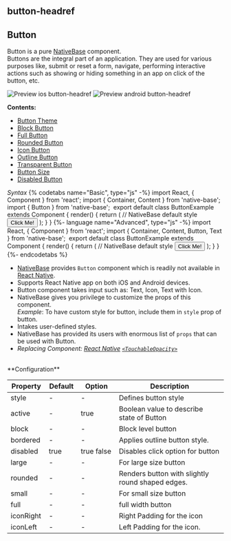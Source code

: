 ## button-headref
## Button

Button is a pure [NativeBase](https://nativebase.io/) component.<br />
Buttons are the integral part of an application. They are used for various purposes like, submit or reset a form, navigate, performing interactive actions such as showing or hiding something in an app on click of the button, etc.<br />


![Preview ios button-headref](https://raw.githubusercontent.com/GeekyAnts/NativeBase-KitchenSink/master/screenshots/ios/buttons.png)
![Preview android button-headref](https://raw.githubusercontent.com/GeekyAnts/NativeBase-KitchenSink/master/screenshots/android/buttons.png)

**Contents:**
* [Button Theme](Components.md#button-theme-headref)
* [Block Button](Components.md#button-block-headref)
* [Full Button](Components.md#button-full-headref)
* [Rounded Button](Components.md#button-rounded-headref)
* [Icon Button](Components.md#button-icon-headref)
* [Outline Button](Components.md#button-outline-headref)
* [Transparent Button](Components.md#button-transparent-headref)
* [Button Size](Components.md#button-size-headref)
* [Disabled Button](Components.md#button-disabled-headref)


*Syntax*
{% codetabs name="Basic", type="js" -%}
import React, { Component } from 'react';
import { Container, Content } from 'native-base';
import { Button } from 'native-base';
​
export default class ButtonExample extends Component {
    render() {
        return (
            <Container>
                <Content>
                    // NativeBase default style
                    <Button>
                        <Text>Click Me! </Text>
                    </Button>
                </Content>
            </Container>
        );
    }
}
{%- language name="Advanced", type="js" -%}
import React, { Component } from 'react';
import { Container, Content, Button, Text } from 'native-base';
​
export default class ButtonExample extends Component {
    render() {
        return (
            <Container>
                <Content>
                    // NativeBase default style
                    <Button>
                      <Text> Click Me! </Text>
                    </Button>
                </Content>
            </Container>
        );
    }
}
{%- endcodetabs %}<br />
* [NativeBase](https://nativebase.io/) provides <code>Button</code> component which is readily not available in [React Native](https://facebook.github.io/react-native/).
* Supports React Native app on both iOS and Android devices.
* Button component takes input such as: Text, Icon, Text with Icon.
* NativeBase gives you privilege to customize the props of this component.<br />
  *Example*: To have custom style for button, include them in <code>style</code> prop of button.
* Intakes user-defined styles.
* NativeBase has provided its users with enormous list of <code>props</code> that can be used with Button.
* *Replacing Component: [React Native](https://facebook.github.io/react-native/) [<code>&lt;TouchableOpacity></code>](https://facebook.github.io/react-native/docs/touchableopacity.html)*

<br />
**Configuration**

<table class = "table table-bordered">
        <thead>
            <tr>
                <th>Property</th>
                <th>Default</th>
                <th>Option</th>
                <th width="50%">Description</th>
            </tr>
        </thead>
        <tbody>
            <tr>
                <td>style</td>
                <td> - </td>
                <td> - </td>
                <td>Defines button style</td>
            </tr>
            <tr>
                <td>active</td>
                <td> - </td>
                <td> true </td>
                <td>Boolean value to describe state of Button</td>
            </tr>
            <tr>
                <td>block</td>
                <td> - </td>
                <td> - </td>
                <td>
                    Block level button
                </td>
            </tr>
            <tr>
                <td>bordered</td>
                <td> - </td>
                <td> - </td>
                <td>
                    Applies outline button style.
                </td>
            </tr>
            <tr>
                <td>disabled</td>
                <td> true </td>
                <td> true false </td>
                <td>
                    Disables click option for button
                </td>
            </tr>
            <tr>
                <td>large</td>
                <td> - </td>
                <td> - </td>
                <td>
                    For large size button
                </td>
            </tr>
            <tr>
                <td>rounded</td>
                <td> - </td>
                <td> - </td>
                <td>
                    Renders button with slightly round shaped edges.
                </td>
            </tr>
            <tr>
                <td>small</td>
                <td> - </td>
                <td> - </td>
                <td>
                    For small size button
                </td>
            </tr>
            <tr>
                <td>full</td>
                <td> - </td>
                <td> - </td>
                <td>
                    full width button
                </td>
            </tr>
            <tr>
                <td>iconRight</td>
                <td> - </td>
                <td> - </td>
                <td>
                    Right Padding for the icon
                </td>
            </tr>
            <tr>
                <td>iconLeft</td>
                <td> - </td>
                <td> - </td>
                <td>
                    Left Padding for the icon.
                </td>
            </tr>
        </tbody>
    </table><br />
